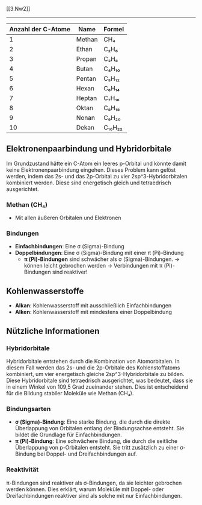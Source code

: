 [[3.Nw2]]
___

| Anzahl der C-Atome | Name   | Formel  |
|--------------------|--------|---------|
| 1                  | Methan | CH₄     |
| 2                  | Ethan  | C₂H₆    |
| 3                  | Propan | C₃H₈    |
| 4                  | Butan  | C₄H₁₀  |
| 5                  | Pentan | C₅H₁₂  |
| 6                  | Hexan  | C₆H₁₄  |
| 7                  | Heptan | C₇H₁₆  |
| 8                  | Oktan  | C₈H₁₈  |
| 9                  | Nonan  | C₉H₂₀  |
| 10                 | Dekan  | C₁₀H₂₂ |

## Elektronenpaarbindung und Hybridorbitale

Im Grundzustand hätte ein C-Atom ein leeres p-Orbital und könnte damit keine Elektronenpaarbindung eingehen. Dieses Problem kann gelöst werden, indem das 2s- und das 2p-Orbital zu vier 2sp^3-Hybridorbitalen kombiniert werden. Diese sind energetisch gleich und tetraedrisch ausgerichtet.

### Methan (CH₄)

- Mit allen äußeren Orbitalen und Elektronen

### Bindungen

- **Einfachbindungen**: Eine σ (Sigma)-Bindung
- **Doppelbindungen**: Eine σ (Sigma)-Bindung mit einer π (Pi)-Bindung
  - **π (Pi)-Bindungen** sind schwächer als σ (Sigma)-Bindungen.
    -> können leicht gebrochen werden
    -> Verbindungen mit π (Pi)-Bindungen sind reaktiver!

## Kohlenwasserstoffe

- **Alkan**: Kohlenwasserstoff mit ausschließlich Einfachbindungen
- **Alken**: Kohlenwasserstoff mit mindestens einer Doppelbindung

## Nützliche Informationen

### Hybridorbitale

Hybridorbitale entstehen durch die Kombination von Atomorbitalen. In diesem Fall werden das 2s- und die 2p-Orbitale des Kohlenstoffatoms kombiniert, um vier energetisch gleiche 2sp^3-Hybridorbitale zu bilden. Diese Hybridorbitale sind tetraedrisch ausgerichtet, was bedeutet, dass sie in einem Winkel von 109,5 Grad zueinander stehen. Dies ist entscheidend für die Bildung stabiler Moleküle wie Methan (CH₄).

### Bindungsarten

- **σ (Sigma)-Bindung**: Eine starke Bindung, die durch die direkte Überlappung von Orbitalen entlang der Bindungsachse entsteht. Sie bildet die Grundlage für Einfachbindungen.
- **π (Pi)-Bindung**: Eine schwächere Bindung, die durch die seitliche Überlappung von p-Orbitalen entsteht. Sie tritt zusätzlich zu einer σ-Bindung bei Doppel- und Dreifachbindungen auf.

### Reaktivität

π-Bindungen sind reaktiver als σ-Bindungen, da sie leichter gebrochen werden können. Dies erklärt, warum Moleküle mit Doppel- oder Dreifachbindungen reaktiver sind als solche mit nur Einfachbindungen.
